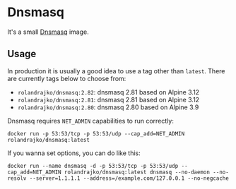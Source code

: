 # Dnsmasq

It's a small [Dnsmasq](http://www.thekelleys.org.uk/dnsmasq/doc.html) image.

## Usage

In production it is usually a good idea to use a tag other than `latest`. There are currently tags below to choose from:

* `rolandrajko/dnsmasq:2.82`: dnsmasq 2.81 based on Alpine 3.12
* `rolandrajko/dnsmasq:2.81`: dnsmasq 2.81 based on Alpine 3.12
* `rolandrajko/dnsmasq:2.80`: dnsmasq 2.80 based on Alpine 3.9

Dnsmasq requires `NET_ADMIN` capabilities to run correctly:
```
docker run -p 53:53/tcp -p 53:53/udp --cap_add=NET_ADMIN rolandrajko/dnsmasq:latest
```
If you wanna set options, you can do like this:
```
docker run --name dnsmasq -d -p 53:53/tcp -p 53:53/udp --cap_add=NET_ADMIN rolandrajko/dnsmasq:latest dnsmasq --no-daemon --no-resolv --server=1.1.1.1 --address=/example.com/127.0.0.1 --no-negcache
```
